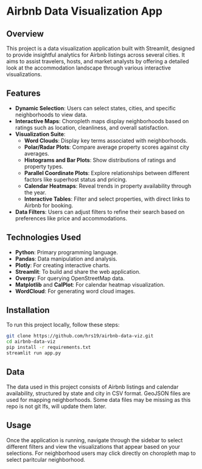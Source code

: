 # Airbnb Data Visualization App

## Overview
This project is a data visualization application built with Streamlit, designed to provide insightful analytics for Airbnb listings across several cities. It aims to assist travelers, hosts, and market analysts by offering a detailed look at the accommodation landscape through various interactive visualizations.

## Features
- **Dynamic Selection**: Users can select states, cities, and specific neighborhoods to view data.
- **Interactive Maps**: Choropleth maps display neighborhoods based on ratings such as location, cleanliness, and overall satisfaction.
- **Visualization Suite**:
  - **Word Clouds**: Display key terms associated with neighborhoods.
  - **Polar/Radar Plots**: Compare average property scores against city averages.
  - **Histograms and Bar Plots**: Show distributions of ratings and property types.
  - **Parallel Coordinate Plots**: Explore relationships between different factors like superhost status and pricing.
  - **Calendar Heatmaps**: Reveal trends in property availability through the year.
  - **Interactive Tables**: Filter and select properties, with direct links to Airbnb for booking.
- **Data Filters**: Users can adjust filters to refine their search based on preferences like price and accommodations.

## Technologies Used
- **Python**: Primary programming language.
- **Pandas**: Data manipulation and analysis.
- **Plotly**: For creating interactive charts.
- **Streamlit**: To build and share the web application.
- **Overpy**: For querying OpenStreetMap data.
- **Matplotlib** and **CalPlot**: For calendar heatmap visualization.
- **WordCloud**: For generating word cloud images.

## Installation
To run this project locally, follow these steps:

```bash
git clone https://github.com/hrs19/airbnb-data-viz.git
cd airbnb-data-viz
pip install -r requirements.txt
streamlit run app.py
```

## Data
The data used in this project consists of Airbnb listings and calendar availability, structured by state and city in CSV format. GeoJSON files are used for mapping neighborhoods. Some data files may be missing as this repo is not git lfs, will update them later.

## Usage
Once the application is running, navigate through the sidebar to select different filters and view the visualizations that appear based on your selections. For neighborhood users may click directly on choropleth map to select paritcular neighborhood.
